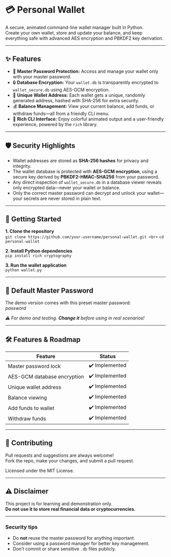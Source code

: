 # 💳 Personal Wallet

A secure, animated command-line wallet manager built in Python.  
Create your own wallet, store and update your balance, and keep everything safe with advanced AES encryption and PBKDF2 key derivation.

---

## ✨ Features

- 🔑 **Master Password Protection:** Access and manage your wallet only with your master password.  
- 🔒 **Database Encryption:** Your `wallet.db` is transparently encrypted to `wallet_secure.db` using AES-GCM encryption.  
- 🪪 **Unique Wallet Address:** Each wallet gets a unique, randomly generated address, hashed with SHA-256 for extra security.  
- 💰 **Balance Management:** View your current balance, add funds, or withdraw funds—all from a friendly CLI menu.  
- 🎨 **Rich CLI Interface:** Enjoy colorful animated output and a user-friendly experience, powered by the `rich` library.

---

## 🛡️ Security Highlights

- Wallet addresses are stored as **SHA-256 hashes** for privacy and integrity.  
- The wallet database is protected with **AES-GCM encryption**, using a secure key derived by **PBKDF2-HMAC-SHA256** from your password.  
- Any direct inspection of `wallet_secure.db` in a database viewer reveals only encrypted data—never your wallet or balance.  
- Only the correct master password can decrypt and unlock your wallet—your secrets are never stored in plain text.

---

## 🚀 Getting Started

**1. Clone the repository**  
`git clone https://github.com/your-username/personal-wallet.git <br>`
`cd personal-wallet  `


**2. Install Python dependencies**  
`pip install rich cryptography` <br>


**3. Run the wallet application**  
`python wallet.py` <br>


---

## 🤡 Default Master Password  
The demo version comes with this preset master password:  
<i>password</i>


_⚠️ For demo and testing. **Change it** before using in real scenarios!_

---

## 🛠️ Features & Roadmap

| Feature                    | Status        |
|----------------------------|--------------|
| Master password lock        | ✔️ Implemented |
| AES-GCM database encryption | ✔️ Implemented |
| Unique wallet address       | ✔️ Implemented |
| Balance viewing             | ✔️ Implemented |
| Add funds to wallet         | ✔️ Implemented |
| Withdraw funds              | ✔️ Implemented |

---

## 🤝 Contributing

Pull requests and suggestions are always welcome!  
Fork the repo, make your changes, and submit a pull request.

Licensed under the MIT License.

---

## ⚠️ Disclaimer

This project is for learning and demonstration only.  
**Do not use it to store real financial data or cryptocurrencies.**

---

### Security tips

- Do **not** reuse the master password for anything important.  
- Consider using a password manager for better key management.  
- Don’t commit or share sensitive `.db` files publicly.
